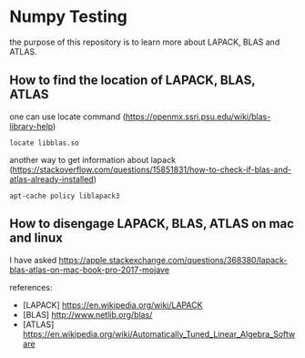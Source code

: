 # Numpy Testing

the purpose of this repository is to learn more about LAPACK, BLAS and ATLAS.

## How to find the location of LAPACK, BLAS, ATLAS
one can use locate command (https://openmx.ssri.psu.edu/wiki/blas-library-help)

``locate libblas.so`` 

another way to get information about lapack (https://stackoverflow.com/questions/15851831/how-to-check-if-blas-and-atlas-already-installed)

``apt-cache policy liblapack3``

## How to disengage LAPACK, BLAS, ATLAS on mac and linux

I have asked https://apple.stackexchange.com/questions/368380/lapack-blas-atlas-on-mac-book-pro-2017-mojave

references:
- [LAPACK] https://en.wikipedia.org/wiki/LAPACK
- [BLAS] http://www.netlib.org/blas/
- [ATLAS] https://en.wikipedia.org/wiki/Automatically_Tuned_Linear_Algebra_Software
